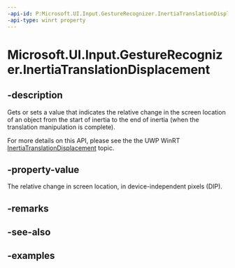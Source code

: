 ```yaml
---
-api-id: P:Microsoft.UI.Input.GestureRecognizer.InertiaTranslationDisplacement
-api-type: winrt property
---
```


# Microsoft.UI.Input.GestureRecognizer.InertiaTranslationDisplacement

<!--
public float InertiaTranslationDisplacement { get; set; }
-->

## -description

Gets or sets a value that indicates the relative change in the screen location of an object from the start of inertia to the end of inertia (when the translation manipulation is complete).

For more details on this API, please see the the UWP WinRT [InertiaTranslationDisplacement](/uwp/api/windows.ui.input.gesturerecognizer.inertiatranslationdisplacement) topic.

## -property-value

The relative change in screen location, in device-independent pixels (DIP).

## -remarks

## -see-also

## -examples
